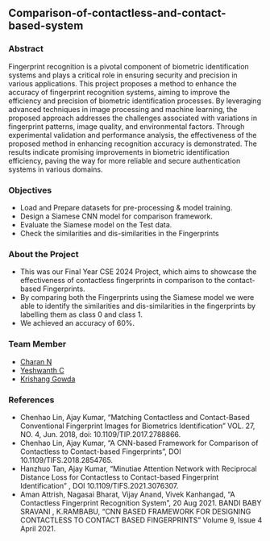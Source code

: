 ## Comparison-of-contactless-and-contact-based-system

### Abstract

Fingerprint recognition is a pivotal component of biometric identification systems and plays a critical role in ensuring security and precision in various applications. This project proposes a method to enhance the accuracy of fingerprint recognition systems, aiming to improve the efficiency and precision of biometric identification processes. By leveraging advanced techniques in image processing and machine learning, the proposed approach addresses the challenges associated with variations in fingerprint patterns, image quality, and environmental factors. Through experimental validation and performance analysis, the effectiveness of the proposed method in enhancing recognition accuracy is demonstrated. The results indicate promising improvements in biometric identification efficiency, paving the way for more reliable and secure authentication systems in various domains.

### Objectives

- Load and Prepare datasets for pre-processing & model training.
- Design a Siamese CNN model for comparison framework.
- Evaluate the Siamese model on the Test data.
- Check the similarities and dis-similarities in the Fingerprints

### About the Project

- This was our Final Year CSE 2024 Project, which aims to showcase the effectiveness of contactless fingerprints in comparison to the contact-based Fingerprints.
- By comparing both the Fingerprints using the Siamese model we were able to identify the similarities and dis-similarities in the fingerprints by labelling them as class 0 and class 1.
- We achieved an accuracy of 60%.

### Team Member

- [Charan N](https://www.linkedin.com/in/charan-n-b4040a1a3/)
- [Yeshwanth C](https://www.linkedin.com/in/yeshwanth-c-b760a2203/)
- [Krishang Gowda](https://www.linkedin.com/in/krishang-gowda-199263255/)

### References

- Chenhao Lin, Ajay Kumar, “Matching Contactless and Contact-Based Conventional Fingerprint Images for Biometrics Identification” VOL. 27, NO. 4, Jun. 2018, doi: 10.1109/TIP.2017.2788866.
- Chenhao Lin, Ajay Kumar, “A CNN-based Framework for Comparison of Contactless to Contact-based Fingerprints”, DOI 10.1109/TIFS.2018.2854765.
- Hanzhuo Tan, Ajay Kumar,  “Minutiae Attention Network with Reciprocal Distance Loss for Contactless to Contact-based Fingerprint Identification” , DOI 10.1109/TIFS.2021.3076307.
- Aman Attrish, Nagasai Bharat, Vijay Anand, Vivek Kanhangad, “A Contactless Fingerprint Recognition System”, 20 Aug 2021.
BANDI BABY SRAVANI , K.RAMBABU, “CNN BASED FRAMEWORK FOR DESIGNING CONTACTLESS TO CONTACT BASED FINGERPRINTS” Volume 9, Issue 4 April 2021.
